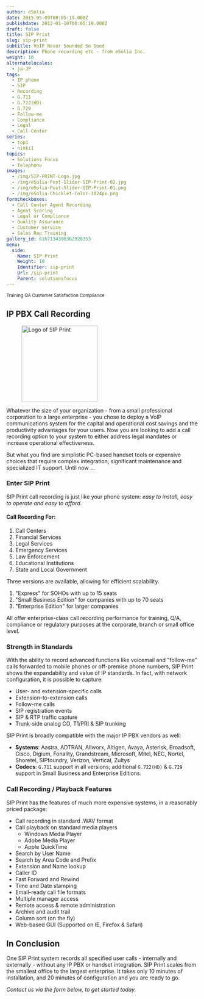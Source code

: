 ```yaml
---
author: eSolia
date: 2015-05-09T00:05:19.000Z
publishdate: 2012-01-10T00:05:19.000Z
draft: false
title: SIP Print
slug: sip-print
subtitle: VoIP Never Sounded So Good
description: Phone recording etc - from eSolia Inc.
weight: 10
alternatelocales:
  - ja-JP
tags:
  - IP phone
  - SIP
  - Recording
  - G.711
  - G.722(HD)
  - G.729
  - Follow-me
  - Compliance
  - Legal
  - Call Center
series:
  - top1
  - ninki1
topics:
  - Solutions Focus
  - Telephone
images:
  - /img/SIP-PRINT-Logo.jpg
  - /img/eSolia-Post-Slider-SIP-Print-02.jpg
  - /img/eSolia-Post-Slider-SIP-Print-01.png
  - /img/eSolia-Chicklet-Color-1024px.png
formcheckboxes:
  - Call Center Agent Recording
  - Agent Scoring
  - Legal or Compliance
  - Quality Assurance
  - Customer Service
  - Sales Rep Training
gallery_id: 6167134300362928353
menu:
  side:
    Name: SIP Print
    Weight: 10
    Identifier: sip-print
    Url: /sip-print
    Parent: solutionsfocus
---
```


<small>
<a class="grey lighten-3 green-text waves-effect waves-light btn">Training</a>
<a class="grey lighten-3 green-text waves-effect waves-light btn">QA</a>
<a class="grey lighten-3 green-text waves-effect waves-light btn">Customer Satisfaction</a>
<a class="grey lighten-3 green-text waves-effect waves-light btn">Compliance</a>
</small>

## IP PBX Call Recording

<figure class="image-container">
<img class="materialboxed right responsive-img" width="200" data-caption="SIP Print Logo" alt="Logo of SIP Print" src="/img/SIP-PRINT-Logo.jpg" >
</figure>

Whatever the size of your organization - from a small professional corporation to a large enterprise - you chose to deploy a VoIP communications system for the capital and operational cost savings and the productivity advantages for your users. Now you are looking to add a call recording option to your system to either address legal mandates or increase operational effectiveness.

But what you find are simplistic PC-based handset tools or expensive choices that require complex integration, significant maintenance and specialized IT support. Until now ...

### Enter SIP Print

SIP Print call recording is just like your phone system: _easy to install, easy to operate and easy to afford_.

<div class="esolia-card-panel blue-grey darken-4 z-depth-1">
  <h4 class="center green-text text-accent-3">Call Recording For:</h4>
    <ol>
      <li class="white-text">Call Centers</li>
      <li class="white-text">Financial Services</li>
      <li class="white-text">Legal Services</li>
      <li class="white-text">Emergency Services</li>
      <li class="white-text">Law Enforcement</li>
      <li class="white-text">Educational Institutions</li>
      <li class="white-text">State and Local Government</li>
    </ol>
</div>

Three versions are available, allowing for efficient scalability.

1. "Express" for SOHOs with up to 15 seats
1. "Small Business Edition" for companies with up to 70 seats
1. "Enterprise Edition" for larger companies

All offer enterprise-class call recording performance for training, Q/A, compliance or regulatory purposes at the corporate, branch or small office level.

### Strength in Standards

With the ability to record advanced functions like voicemail and "follow-me" calls forwarded to mobile phones or off-premise phone numbers, SIP Print shows the expandability and value of IP standards. In fact, with network configuration, it is possible to capture:

* User- and extension-specific calls
* Extension-to-extension calls
* Follow-me calls
* SIP registration events
* SIP & RTP traffic capture
* Trunk-side analog CO, T1/PRI & SIP trunking

SIP Print is broadly compatible with the major IP PBX vendors as well:

* **Systems**: Aastra, ADTRAN, Allworx, Altigen, Avaya,
Asterisk, Broadsoft, Cisco, Digium, Fonality,
Grandstream, Microsoft, Mitel, NEC, Nortel,
Shoretel, SIPfoundry, Verizon, Vertical, Zultys
* **Codecs**: ``G.711`` support in all versions; additional ``G.722(HD)`` & ``G.729`` support in Small
Business and Enterprise Editions.

### Call Recording / Playback Features

SIP Print has the features of much more expensive systems, in a reasonably priced package:

* Call recording in standard .WAV format
* Call playback on standard media players
   * Windows Media Player
   * Adobe Media Player
   * Apple QuickTime
* Search by User Name
* Search by Area Code and Prefix
* Extension and Name lookup
* Caller ID
* Fast Forward and Rewind
* Time and Date stamping
* Email-ready call file formats
* Multiple manager access
* Remote access & remote administration
* Archive and audit trail
* Column sort (on the fly)
* Web-based GUI (Supported on IE, Firefox & Safari)

## In Conclusion

One SIP Print system records all specified user calls - internally and externally - without any IP PBX or handset integration. SIP Print scales from the smallest office to the largest enterprise. It takes only 10 minutes of installation, and 20 minutes of configuration and you are ready to go.

_Contact us via the form below, to get started today._

